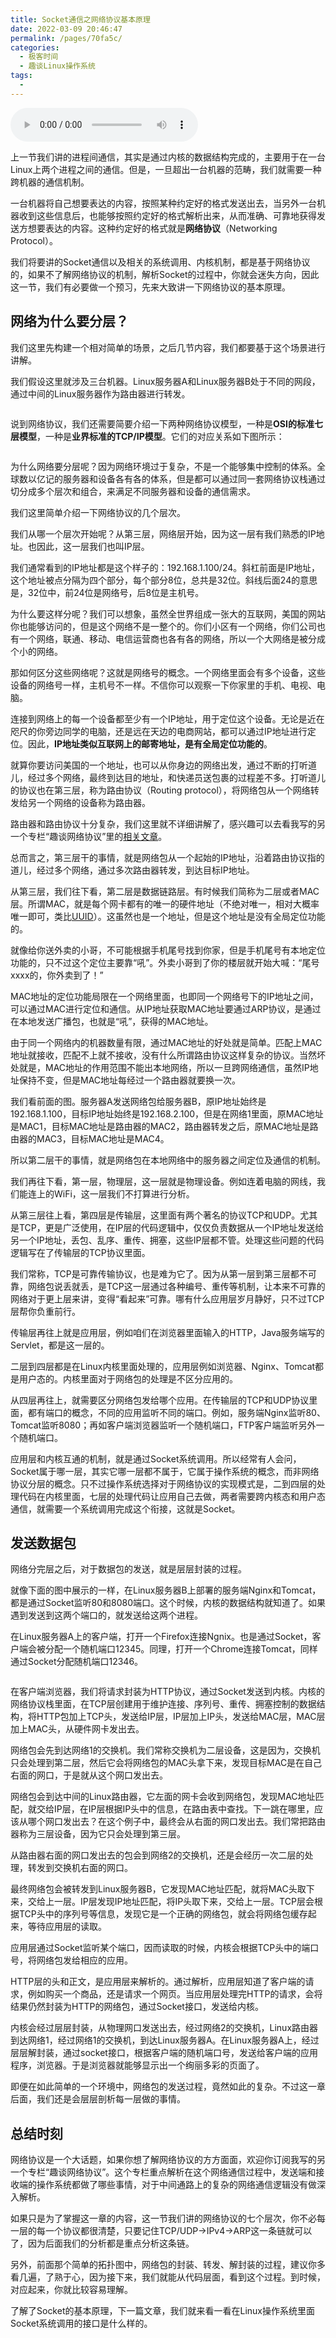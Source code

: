 ```yaml
---
title: Socket通信之网络协议基本原理
date: 2022-03-09 20:46:47
permalink: /pages/70fa5c/
categories:
  - 极客时间
  - 趣谈Linux操作系统
tags:
  - 
---
```

<audio title="43预习.Socket通信之网络协议基本原理" src="https://static001.geekbang.org/resource/audio/f7/92/f72ff7d906f3210b035248fd2b899892.mp3" controls="controls"></audio> 
<p>上一节我们讲的进程间通信，其实是通过内核的数据结构完成的，主要用于在一台Linux上两个进程之间的通信。但是，一旦超出一台机器的范畴，我们就需要一种跨机器的通信机制。</p><p>一台机器将自己想要表达的内容，按照某种约定好的格式发送出去，当另外一台机器收到这些信息后，也能够按照约定好的格式解析出来，从而准确、可靠地获得发送方想要表达的内容。这种约定好的格式就是<strong>网络协议</strong>（Networking Protocol）。</p><p>我们将要讲的Socket通信以及相关的系统调用、内核机制，都是基于网络协议的，如果不了解网络协议的机制，解析Socket的过程中，你就会迷失方向，因此这一节，我们有必要做一个预习，先来大致讲一下网络协议的基本原理。</p><h2>网络为什么要分层？</h2><p>我们这里先构建一个相对简单的场景，之后几节内容，我们都要基于这个场景进行讲解。</p><p>我们假设这里就涉及三台机器。Linux服务器A和Linux服务器B处于不同的网段，通过中间的Linux服务器作为路由器进行转发。</p><p><img src="https://static001.geekbang.org/resource/image/f6/0e/f6982eb85dc66bd04200474efb3a050e.png" alt=""></p><p>说到网络协议，我们还需要简要介绍一下两种网络协议模型，一种是<strong>OSI的标准七层模型</strong>，一种是<strong>业界标准的TCP/IP模型</strong>。它们的对应关系如下图所示：</p><p><img src="https://static001.geekbang.org/resource/image/92/0e/92f8e85f7b9a9f764c71081b56286e0e.png" alt=""></p><p>为什么网络要分层呢？因为网络环境过于复杂，不是一个能够集中控制的体系。全球数以亿记的服务器和设备各有各的体系，但是都可以通过同一套网络协议栈通过切分成多个层次和组合，来满足不同服务器和设备的通信需求。</p><!-- [[[read_end]]] --><p>我们这里简单介绍一下网络协议的几个层次。</p><p>我们从哪一个层次开始呢？从第三层，网络层开始，因为这一层有我们熟悉的IP地址。也因此，这一层我们也叫IP层。</p><p>我们通常看到的IP地址都是这个样子的：192.168.1.100/24。斜杠前面是IP地址，这个地址被点分隔为四个部分，每个部分8位，总共是32位。斜线后面24的意思是，32位中，前24位是网络号，后8位是主机号。</p><p>为什么要这样分呢？我们可以想象，虽然全世界组成一张大的互联网，美国的网站你也能够访问的，但是这个网络不是一整个的。你们小区有一个网络，你们公司也有一个网络，联通、移动、电信运营商也各有各的网络，所以一个大网络是被分成个小的网络。</p><p>那如何区分这些网络呢？这就是网络号的概念。一个网络里面会有多个设备，这些设备的网络号一样，主机号不一样。不信你可以观察一下你家里的手机、电视、电脑。</p><p>连接到网络上的每一个设备都至少有一个IP地址，用于定位这个设备。无论是近在咫尺的你旁边同学的电脑，还是远在天边的电商网站，都可以通过IP地址进行定位。因此，<strong>IP地址类似互联网上的邮寄地址，是有全局定位功能的</strong>。</p><p>就算你要访问美国的一个地址，也可以从你身边的网络出发，通过不断的打听道儿，经过多个网络，最终到达目的地址，和快递员送包裹的过程差不多。打听道儿的协议也在第三层，称为路由协议（Routing protocol），将网络包从一个网络转发给另一个网络的设备称为路由器。</p><p>路由器和路由协议十分复杂，我们这里就不详细讲解了，感兴趣可以去看我写的另一个专栏“趣谈网络协议”里的<a href="https://time.geekbang.org/column/article/8729">相关文章</a>。</p><p>总而言之，第三层干的事情，就是网络包从一个起始的IP地址，沿着路由协议指的道儿，经过多个网络，通过多次路由器转发，到达目标IP地址。</p><p>从第三层，我们往下看，第二层是数据链路层。有时候我们简称为二层或者MAC层。所谓MAC，就是每个网卡都有的唯一的硬件地址（不绝对唯一，相对大概率唯一即可，类比<a href="https://zh.wikipedia.org/wiki/%E9%80%9A%E7%94%A8%E5%94%AF%E4%B8%80%E8%AF%86%E5%88%AB%E7%A0%81">UUID</a>）。这虽然也是一个地址，但是这个地址是没有全局定位功能的。</p><p>就像给你送外卖的小哥，不可能根据手机尾号找到你家，但是手机尾号有本地定位功能的，只不过这个定位主要靠“吼”。外卖小哥到了你的楼层就开始大喊：“尾号xxxx的，你外卖到了！”</p><p>MAC地址的定位功能局限在一个网络里面，也即同一个网络号下的IP地址之间，可以通过MAC进行定位和通信。从IP地址获取MAC地址要通过ARP协议，是通过在本地发送广播包，也就是“吼”，获得的MAC地址。</p><p>由于同一个网络内的机器数量有限，通过MAC地址的好处就是简单。匹配上MAC地址就接收，匹配不上就不接收，没有什么所谓路由协议这样复杂的协议。当然坏处就是，MAC地址的作用范围不能出本地网络，所以一旦跨网络通信，虽然IP地址保持不变，但是MAC地址每经过一个路由器就要换一次。</p><p>我们看前面的图。服务器A发送网络包给服务器B，原IP地址始终是192.168.1.100，目标IP地址始终是192.168.2.100，但是在网络1里面，原MAC地址是MAC1，目标MAC地址是路由器的MAC2，路由器转发之后，原MAC地址是路由器的MAC3，目标MAC地址是MAC4。</p><p>所以第二层干的事情，就是网络包在本地网络中的服务器之间定位及通信的机制。</p><p>我们再往下看，第一层，物理层，这一层就是物理设备。例如连着电脑的网线，我们能连上的WiFi，这一层我们不打算进行分析。</p><p>从第三层往上看，第四层是传输层，这里面有两个著名的协议TCP和UDP。尤其是TCP，更是广泛使用，在IP层的代码逻辑中，仅仅负责数据从一个IP地址发送给另一个IP地址，丢包、乱序、重传、拥塞，这些IP层都不管。处理这些问题的代码逻辑写在了传输层的TCP协议里面。</p><p>我们常称，TCP是可靠传输协议，也是难为它了。因为从第一层到第三层都不可靠，网络包说丢就丢，是TCP这一层通过各种编号、重传等机制，让本来不可靠的网络对于更上层来讲，变得“看起来”可靠。哪有什么应用层岁月静好，只不过TCP层帮你负重前行。</p><p>传输层再往上就是应用层，例如咱们在浏览器里面输入的HTTP，Java服务端写的Servlet，都是这一层的。</p><p>二层到四层都是在Linux内核里面处理的，应用层例如浏览器、Nginx、Tomcat都是用户态的。内核里面对于网络包的处理是不区分应用的。</p><p>从四层再往上，就需要区分网络包发给哪个应用。在传输层的TCP和UDP协议里面，都有端口的概念，不同的应用监听不同的端口。例如，服务端Nginx监听80、Tomcat监听8080；再如客户端浏览器监听一个随机端口，FTP客户端监听另外一个随机端口。</p><p>应用层和内核互通的机制，就是通过Socket系统调用。所以经常有人会问，Socket属于哪一层，其实它哪一层都不属于，它属于操作系统的概念，而非网络协议分层的概念。只不过操作系统选择对于网络协议的实现模式是，二到四层的处理代码在内核里面，七层的处理代码让应用自己去做，两者需要跨内核态和用户态通信，就需要一个系统调用完成这个衔接，这就是Socket。</p><h2>发送数据包</h2><p>网络分完层之后，对于数据包的发送，就是层层封装的过程。</p><p>就像下面的图中展示的一样，在Linux服务器B上部署的服务端Nginx和Tomcat，都是通过Socket监听80和8080端口。这个时候，内核的数据结构就知道了。如果遇到发送到这两个端口的，就发送给这两个进程。</p><p>在Linux服务器A上的客户端，打开一个Firefox连接Ngnix。也是通过Socket，客户端会被分配一个随机端口12345。同理，打开一个Chrome连接Tomcat，同样通过Socket分配随机端口12346。</p><p><img src="https://static001.geekbang.org/resource/image/98/28/98a4496fff94eb02d1b1b8ae88f8dc28.jpeg" alt=""></p><p>在客户端浏览器，我们将请求封装为HTTP协议，通过Socket发送到内核。内核的网络协议栈里面，在TCP层创建用于维护连接、序列号、重传、拥塞控制的数据结构，将HTTP包加上TCP头，发送给IP层，IP层加上IP头，发送给MAC层，MAC层加上MAC头，从硬件网卡发出去。</p><p>网络包会先到达网络1的交换机。我们常称交换机为二层设备，这是因为，交换机只会处理到第二层，然后它会将网络包的MAC头拿下来，发现目标MAC是在自己右面的网口，于是就从这个网口发出去。</p><p>网络包会到达中间的Linux路由器，它左面的网卡会收到网络包，发现MAC地址匹配，就交给IP层，在IP层根据IP头中的信息，在路由表中查找。下一跳在哪里，应该从哪个网口发出去？在这个例子中，最终会从右面的网口发出去。我们常把路由器称为三层设备，因为它只会处理到第三层。</p><p>从路由器右面的网口发出去的包会到网络2的交换机，还是会经历一次二层的处理，转发到交换机右面的网口。</p><p>最终网络包会被转发到Linux服务器B，它发现MAC地址匹配，就将MAC头取下来，交给上一层。IP层发现IP地址匹配，将IP头取下来，交给上一层。TCP层会根据TCP头中的序列号等信息，发现它是一个正确的网络包，就会将网络包缓存起来，等待应用层的读取。</p><p>应用层通过Socket监听某个端口，因而读取的时候，内核会根据TCP头中的端口号，将网络包发给相应的应用。</p><p>HTTP层的头和正文，是应用层来解析的。通过解析，应用层知道了客户端的请求，例如购买一个商品，还是请求一个网页。当应用层处理完HTTP的请求，会将结果仍然封装为HTTP的网络包，通过Socket接口，发送给内核。</p><p>内核会经过层层封装，从物理网口发送出去，经过网络2的交换机，Linux路由器到达网络1，经过网络1的交换机，到达Linux服务器A。在Linux服务器A上，经过层层解封装，通过socket接口，根据客户端的随机端口号，发送给客户端的应用程序，浏览器。于是浏览器就能够显示出一个绚丽多彩的页面了。</p><p>即便在如此简单的一个环境中，网络包的发送过程，竟然如此的复杂。不过这一章后面，我们还是会层层剖析每一层做的事情。</p><h2>总结时刻</h2><p><span class="orange">网络协议是一个大话题，如果你想了解网络协议的方方面面，欢迎你订阅我写的另一个专栏“趣谈网络协议”。</span>这个专栏重点解析在这个网络通信过程中，发送端和接收端的操作系统都做了哪些事情，对于中间通路上的复杂的网络通信逻辑没有做深入解析。</p><p><span class="orange">如果只是为了掌握这一章的内容，这一节我们讲的网络协议的七个层次，你不必每一层的每一个协议都很清楚，只要记住TCP/UDP-&gt;IPv4-&gt;ARP这一条链就可以了</span>，因为后面我们的分析都是重点分析这条链。</p><p>另外，前面那个简单的拓扑图中，网络包的封装、转发、解封装的过程，建议你多看几遍，了熟于心，因为接下来，我们就能从代码层面，看到这个过程。到时候，对应起来，你就比较容易理解。</p><p>了解了Socket的基本原理，下一篇文章，我们就来看一看在Linux操作系统里面Socket系统调用的接口是什么样的。</p><p><img src="https://static001.geekbang.org/resource/image/8c/37/8c0a95fa07a8b9a1abfd394479bdd637.jpg" alt=""></p>